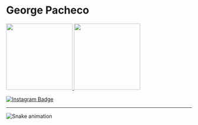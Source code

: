 
# George Pacheco

 
 <div>
  <a href="https://github.com/layka-pacheco">
  <img height="180em" src="https://github-readme-stats.vercel.app/api?username=layka-pacheco&show_icons=true&theme=dracula&include_all_commits=true&count_private=true"/>
  <img height="180em" src="https://github-readme-stats.vercel.app/api/top-langs/?username=layka-pacheco&layout=compact&langs_count=7&theme=dracula"/>
</div>


[![Instagram Badge](https://img.shields.io/badge/-@menino.pacheco-blue?style=social&logo=Instagram&link=https://www.instagram.com/menino.pacheco/)](https://www.instagram.com/menino.pacheco/)

***
![Snake animation](https://github.com/layka-pacheco/layka-pacheco/blob/output/github-contribution-grid-snake.svg)
